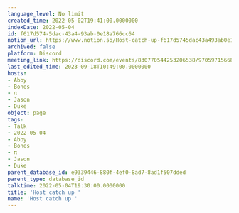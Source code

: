 ```yaml
---
language_level: No limit
created_time: 2022-05-02T19:41:00.0000000
indexDate: 2022-05-04
id: f617d574-5dac-43a4-93ab-0e18a766cc64
notion_url: https://www.notion.so/Host-catch-up-f617d5745dac43a493ab0e18a766cc64
archived: false
platform: Discord
meeting_link: https://discord.com/events/830770544253206538/970597156681568276
last_edited_time: 2023-09-18T10:49:00.0000000
hosts:
- Abby
- Bones
- π
- Jason
- Duke
object: page
tags:
- Talk
- 2022-05-04
- Abby
- Bones
- π
- Jason
- Duke
parent_database_id: e9339446-880f-4ef0-8ad7-8ad1f507dded
parent_type: database_id
talktime: 2022-05-04T19:30:00.0000000
title: 'Host catch up '
name: 'Host catch up '
---
```





